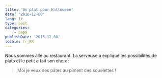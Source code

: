 ```yaml
---
title: 'Un plat pour Halloween'
date: '2016-12-08'
lang: fr
type: post
categories:
    - papa
publishDate: '2016-12-08'
locale: fr_FR
---
```


Nous sommes allé au restaurant. La serveuse a expliqué les possibilités de plats et le petit a fait son choix :

> Moi je veux des pâtes au piment des squelettes !